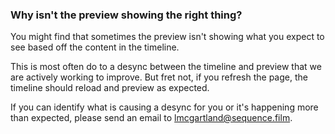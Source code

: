 ### Why isn't the preview showing the right thing?

You might find that sometimes the preview isn't showing what you expect to see based off the content in the timeline. 

This is most often do to a desync between the timeline and preview that we are actively working to improve. But fret not, if you refresh the page, the timeline should reload and preview as expected.

If you can identify what is causing a desync for you or it's happening more than expected, please send an email to [lmcgartland@sequence.film](mailto:lmcgartland@sequence.film).